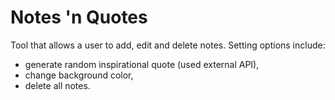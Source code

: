 # Notes 'n Quotes

Tool that allows a user to add, edit and delete notes.
Setting options include:
- generate random inspirational quote (used external API),
- change background color,
- delete all notes.

